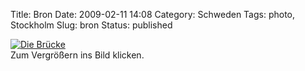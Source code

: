 Title: Bron
Date: 2009-02-11 14:08
Category: Schweden
Tags: photo, Stockholm
Slug: bron
Status: published

[![Die
Brücke](/pic/broidimma_s.jpg "Die Brücke")](/pic/broidimma_l.jpg)  
Zum Vergrößern ins Bild klicken.

